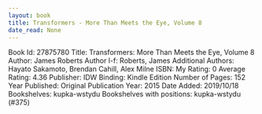 ```yaml
---
layout: book
title: Transformers - More Than Meets the Eye, Volume 8
date_read: None
---
```


Book Id: 27875780
Title: Transformers: More Than Meets the Eye, Volume 8
Author: James Roberts
Author l-f: Roberts, James
Additional Authors: Hayato Sakamoto, Brendan Cahill, Alex Milne
ISBN: 
My Rating: 0
Average Rating: 4.36
Publisher: IDW
Binding: Kindle Edition
Number of Pages: 152
Year Published: 
Original Publication Year: 2015
Date Added: 2019/10/18
Bookshelves: kupka-wstydu
Bookshelves with positions: kupka-wstydu (#375)

